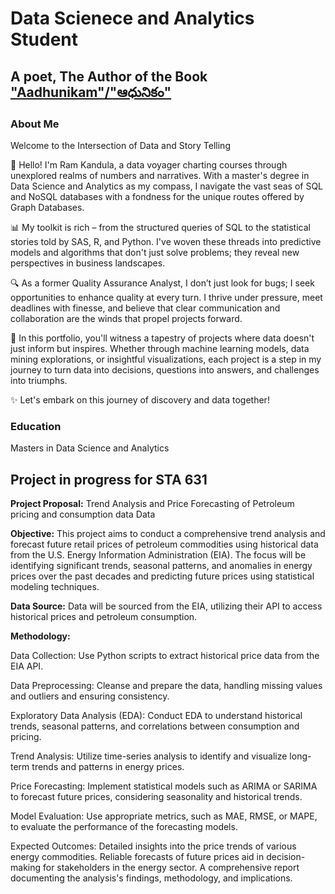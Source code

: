 # Data Scienece and Analytics Student

## A poet, The Author of the Book ["Aadhunikam"/"ఆధునికం"](https://wissenbookstore.com/product/aadhunikam/)

### About Me
Welcome to the Intersection of Data and Story Telling

🚀 Hello! I'm Ram Kandula, a data voyager charting courses through unexplored realms of numbers and narratives. With a master's degree in Data Science and Analytics as my compass, I navigate the vast seas of SQL and NoSQL databases with a fondness for the unique routes offered by Graph Databases.

📊 My toolkit is rich – from the structured queries of SQL to the statistical stories told by SAS, R, and Python. I've woven these threads into predictive models and algorithms that don't just solve problems; they reveal new perspectives in business landscapes.

🔍 As a former Quality Assurance Analyst, I don’t just look for bugs; I seek opportunities to enhance quality at every turn. I thrive under pressure, meet deadlines with finesse, and believe that clear communication and collaboration are the winds that propel projects forward.

🌟 In this portfolio, you'll witness a tapestry of projects where data doesn't just inform but inspires. Whether through machine learning models, data mining explorations, or insightful visualizations, each project is a step in my journey to turn data into decisions, questions into answers, and challenges into triumphs.

✨ Let's embark on this journey of discovery and data together!

### Education
Masters in Data Science and Analytics

## Project in progress for STA 631
**Project Proposal:** Trend Analysis and Price Forecasting of Petroleum pricing and consumption data Data

**Objective:** This project aims to conduct a comprehensive trend analysis and forecast future retail prices of petroleum commodities using historical data from the U.S. Energy Information Administration (EIA). The focus will be identifying significant trends, seasonal patterns, and anomalies in energy prices over the past decades and predicting future prices using statistical modeling techniques.

**Data Source:** Data will be sourced from the EIA, utilizing their API to access historical prices and petroleum consumption.

**Methodology:**

Data Collection: Use Python scripts to extract historical price data from the EIA API.

Data Preprocessing: Cleanse and prepare the data, handling missing values and outliers and ensuring consistency.

Exploratory Data Analysis (EDA): Conduct EDA to understand historical trends, seasonal patterns, and correlations between consumption and pricing.

Trend Analysis: Utilize time-series analysis to identify and visualize long-term trends and patterns in energy prices.

Price Forecasting: Implement statistical models such as ARIMA or SARIMA to forecast future prices, considering seasonality and historical trends.

Model Evaluation: Use appropriate metrics, such as MAE, RMSE, or MAPE, to evaluate the performance of the forecasting models.

Expected Outcomes:
Detailed insights into the price trends of various energy commodities.
Reliable forecasts of future prices aid in decision-making for stakeholders in the energy sector.
A comprehensive report documenting the analysis's findings, methodology, and implications.
